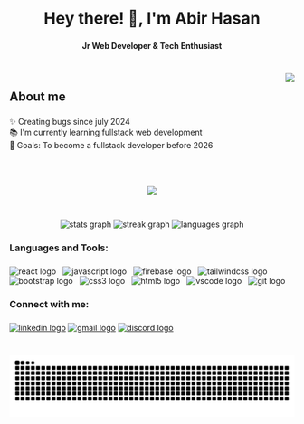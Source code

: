 <h1 align="center">Hey there! 👋, I'm Abir Hasan</h1>

###

<h4 align="center">Jr Web Developer & Tech Enthusiast</h4>

###

<br clear="both">

<img align="right" height="200" src="https://gifdb.com/images/high/computer-system-coding-j3szfjv9fwb5at9x.gif"  />

###

<h2 align="left">About me</h2>

###

<p align="left">✨ Creating bugs since july 2024<br>📚 I'm currently learning fullstack web development<br>🎯 Goals: To become a fullstack developer before 2026</p>

###

<br clear="both">

<div align="center">
  <img src="https://visitor-badge.laobi.icu/badge?page_id=abir301.abir301&left_color=slategrey"  />
</div>

###

<br clear="both">

<div align="center">
  <img src="https://github-readme-stats.vercel.app/api?username=abir301&hide_title=false&hide_rank=false&show_icons=true&include_all_commits=true&count_private=true&disable_animations=false&theme=dracula&locale=en&hide_border=false" height="150" alt="stats graph"  />
  <img src="https://streak-stats.demolab.com?user=abir301&locale=en&mode=daily&theme=dracula&hide_border=false&border_radius=5" height="150" alt="streak graph"  />
  <img src="https://github-readme-stats.vercel.app/api/top-langs?username=abir301&locale=en&hide_title=false&layout=compact&card_width=320&langs_count=10&theme=dracula&hide_border=false" height="150" alt="languages graph"  />
</div>

###

<h3 align="left">Languages and Tools:</h3>

###

<div align="left">
  <img src="https://cdn.jsdelivr.net/gh/devicons/devicon/icons/react/react-original.svg" height="40" alt="react logo"  />
  <img width="4" />
  <img src="https://cdn.jsdelivr.net/gh/devicons/devicon/icons/javascript/javascript-original.svg" height="40" alt="javascript logo"  />
  <img width="4" />
  <img src="https://cdn.jsdelivr.net/gh/devicons/devicon/icons/firebase/firebase-plain.svg" height="40" alt="firebase logo"  />
  <img width="4" />
  <img src="https://cdn.simpleicons.org/tailwindcss/06B6D4" height="40" alt="tailwindcss logo"  />
  <img width="4" />
  <img src="https://cdn.simpleicons.org/bootstrap/7952B3" height="40" alt="bootstrap logo"  />
  <img width="4" />
  <img src="https://cdn.simpleicons.org/css3/1572B6" height="40" alt="css3 logo"  />
  <img width="4" />
  <img src="https://cdn.simpleicons.org/html5/E34F26" height="40" alt="html5 logo"  />
  <img width="4" />
  <img src="https://cdn.jsdelivr.net/gh/devicons/devicon/icons/vscode/vscode-original.svg" height="40" alt="vscode logo"  />
  <img width="4" />
  <img src="https://cdn.jsdelivr.net/gh/devicons/devicon/icons/git/git-original.svg" height="40" alt="git logo"  />
</div>

###

<h3 align="left">Connect with me:</h3>

###

<div align="left">
    <a href=""><img href=""
            src="https://img.shields.io/static/v1?message=LinkedIn&logo=linkedin&label=&color=0077B5&logoColor=white&labelColor=&style=for-the-badge"
            height="35" alt="linkedin logo" /></a>
    <a href="mailto:abir.hasan2003s.email@gmail.com"> <img
            src="https://img.shields.io/static/v1?message=Gmail&logo=gmail&label=&color=D14836&logoColor=white&labelColor=&style=for-the-badge"
            height="35" alt="gmail logo" /></a>
    <a href="https://discord.com/users/663981463703912469"><img
            src="https://img.shields.io/static/v1?message=Discord&logo=discord&label=&color=7289DA&logoColor=white&labelColor=&style=for-the-badge"
            height="35" alt="discord logo" /></a>
</div>

###

<br clear="both">

<img src="https://raw.githubusercontent.com/abir301/abir301/output/snake.svg" alt="Snake animation" />

###
